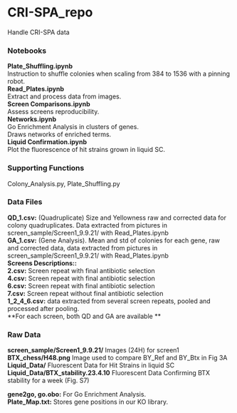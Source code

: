 # CRI-SPA_repo
Handle CRI-SPA data


### Notebooks <br/>
**Plate_Shuffling.ipynb** <br/>
Instruction to shuffle colonies when scaling from 384 to 1536 with a pinning robot. <br/>
**Read_Plates.ipynb** <br/>
Extract and process data from images. <br/>
**Screen Comparisons.ipynb** <br/>
Assess screens reproducibility. <br/>
**Networks.ipynb** <br/>
Go Enrichment Analysis in clusters of genes. <br/>
Draws networks of enriched terms. <br/>
**Liquid Confirmation.ipynb** <br/>
Plot the fluorescence of hit strains grown in liquid SC.<br/>


### Supporting Functions <br/>
Colony_Analysis.py, Plate_Shuffling.py <br/>

### Data Files <br/>
**QD_1.csv:** (Quadruplicate) Size and Yellowness raw and corrected data for colony quadruplicates. Data extracted from pictures in screen_sample/Screen1_9.9.21/ with Read_Plates.ipynb <br/>
**GA_1.csv:** (Gene Analysis). Mean and std of colonies for each gene, raw and corrected data, data extracted from pictures in screen_sample/Screen1_9.9.21/ with Read_Plates.ipynb  <br/>
**Screens Descriptions::** <br/>
**2.csv:**  Screen repeat with final antibiotic selection <br/>
**4.csv:**  Screen repeat with final antibiotic selection <br/>
**6.csv:**  Screen repeat with final antibiotic selection <br/>
**7.csv:**  Screen repeat without final antibiotic selection <br/>
**1_2_4_6.csv:** data extracted from several screen repeats, pooled and processed after pooling. <br/>
**For each screen, both QD and GA are available ** <br/>

### Raw Data <br/>
**screen_sample/Screen1_9.9.21/** Images (24H) for screen1<br/>
**BTX_chess/H48.png** Image used to compare BY_Ref and BY_Btx in Fig 3A<br/>
**Liquid_Data/** Fluorescent Data for Hit Strains in liquid SC <br/>
**Liquid_Data/BTX_stability.23.4.10** Fluorescent Data Confirming BTX stability for a week (Fig. S7) <br/>

**gene2go, go.obo:** For Go Enrichment Analysis. <br/>
**Plate_Map.txt:** Stores gene positions in our KO library. <br/>

